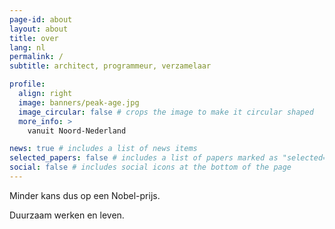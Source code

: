 ```yaml
---
page-id: about
layout: about
title: over
lang: nl
permalink: /
subtitle: architect, programmeur, verzamelaar

profile:
  align: right
  image: banners/peak-age.jpg
  image_circular: false # crops the image to make it circular shaped
  more_info: >
    vanuit Noord-Nederland

news: true # includes a list of news items
selected_papers: false # includes a list of papers marked as "selected={true}"
social: false # includes social icons at the bottom of the page
---
```


<!--
SPDX-FileCopyrightText: 2024 EJ Broerse

SPDX-License-Identifier: CC-BY-NC-SA-4.0
-->

Minder kans dus op een Nobel-prijs.

Duurzaam werken en leven.
